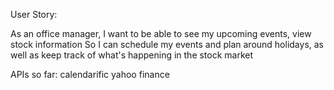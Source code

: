User Story:

As an office manager,
I want to be able to see my upcoming events, view stock information
So I can schedule my events and plan around holidays, as well as keep track of what's happening in the stock market



APIs so far:
calendarific
yahoo finance
